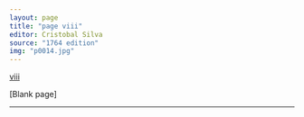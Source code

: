 ```yaml
---
layout: page
title: "page viii"
editor: Cristobal Silva
source: "1764 edition"
img: "p0014.jpg"
---
```



[viii]({{site.baseurl}}/images/{{page.img}})

[Blank page]

---
